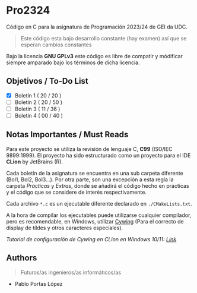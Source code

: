 # Pro2324

Código en C para la asignatura de Programación 2023/24 de GEI da UDC.

> Este código esta bajo desarrollo constante (hay examen) así que se esperan cambios constantes

Bajo la licencia **GNU GPLv3** este código es libre de compatir y módificar siempre amparado bajo los términos
de dicha licencia.

## Objetivos / To-Do List

- [x] Boletín 1 ( 20 / 20 )
- [ ] Boletín 2 ( 20 / 50 )
- [ ] Boletín 3 ( 11 / 36 )
- [ ] Boletín 4 ( 00 / 40 )

## Notas Importantes / Must Reads

Para este proyecto se utiliza la revisión de lenguaje C, **C99** (ISO/IEC 9899:1999).
El proyecto ha sido estructurado como un proyecto para el IDE **CLion** by JetBrains (R).

Cada boletín de la asignatura se encuentra en una sub carpeta diferente (Bol1, Bol2, Bol3...). Por otra parte, son una
excepción a esta regla la carpeta *Prácticas* y *Extras*, donde se añadirá el código hecho en prácticas y el código que
se considere de interés respectivamente.

Cada archivo ```*.c``` es un ejecutable diferente declarado en ``./CMakeLists.txt``.

A la hora de compilar los ejecutables puede utilizarse cualquier compilador,
pero es recomendable, en Windows, utilizar [Cywing](https://www.cygwin.com) (Para el correcto
de display de tíldes y otros caracteres especiales).

*Tutorial de configuración de Cywing en CLion en Windows 10/11:
[Link](https://www.jetbrains.com/help/clion/quick-tutorial-on-configuring-clion-on-windows.html#Cygwin)*

## Authors

> Futuros/as ingenieros/as informáticos/as

- Pablo Portas López